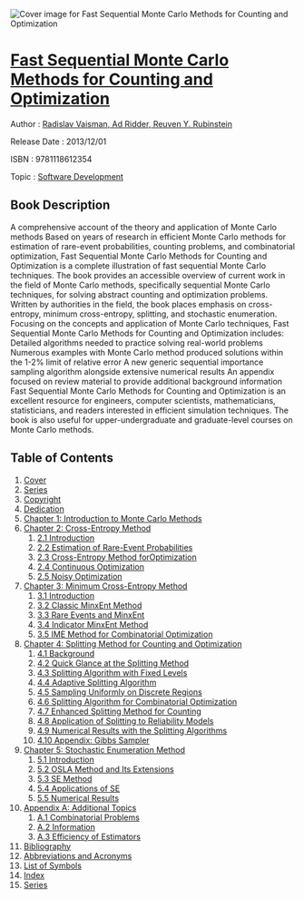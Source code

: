 ![Cover image for Fast Sequential Monte Carlo Methods for Counting and Optimization](https://imgdetail.ebookreading.net/cover/cover/software_development/EB9781118612354.jpg)

[Fast Sequential Monte Carlo Methods for Counting and Optimization](https://ebookreading.net/view/book/Fast+Sequential+Monte+Carlo+Methods+for+Counting+and+Optimization-EB9781118612354_1.html "Fast Sequential Monte Carlo Methods for Counting and Optimization")
====================================================================================================================

Author : [Radislav Vaisman](https://ebookreading.net/search/author/Radislav+Vaisman),[ Ad Ridder](https://ebookreading.net/search/author/+Ad+Ridder),[ Reuven Y. Rubinstein](https://ebookreading.net/search/author/+Reuven+Y.+Rubinstein)

Release Date : 2013/12/01

ISBN : 9781118612354

Topic : [Software Development](https://ebookreading.net/search/category/software-development)

Book Description
-----------------

A comprehensive account of the theory and application of Monte Carlo methods
Based on years of research in efficient Monte Carlo methods for estimation of rare-event probabilities, counting problems, and combinatorial optimization, Fast Sequential Monte Carlo Methods for Counting and Optimization is a complete illustration of fast sequential Monte Carlo techniques. The book provides an accessible overview of current work in the field of Monte Carlo methods, specifically sequential Monte Carlo techniques, for solving abstract counting and optimization problems.
Written by authorities in the field, the book places emphasis on cross-entropy, minimum cross-entropy, splitting, and stochastic enumeration. Focusing on the concepts and application of Monte Carlo techniques, Fast Sequential Monte Carlo Methods for Counting and Optimization includes:
Detailed algorithms needed to practice solving real-world problems
Numerous examples with Monte Carlo method produced solutions within the 1-2% limit of relative error
A new generic sequential importance sampling algorithm alongside extensive numerical results
An appendix focused on review material to provide additional background information
Fast Sequential Monte Carlo Methods for Counting and Optimization is an excellent resource for engineers, computer scientists, mathematicians, statisticians, and readers interested in efficient simulation techniques. The book is also useful for upper-undergraduate and graduate-level courses on Monte Carlo methods.
              
Table of Contents
-----------------

1. [Cover](https://ebookreading.net/view/book/Fast+Sequential+Monte+Carlo+Methods+for+Counting+and+Optimization-EB9781118612354_1.html)
1. [Series](https://ebookreading.net/view/book/Fast+Sequential+Monte+Carlo+Methods+for+Counting+and+Optimization-EB9781118612354_3.html)
1. [Copyright](https://ebookreading.net/view/book/Fast+Sequential+Monte+Carlo+Methods+for+Counting+and+Optimization-EB9781118612354_4.html)
1. [Dedication](https://ebookreading.net/view/book/Fast+Sequential+Monte+Carlo+Methods+for+Counting+and+Optimization-EB9781118612354_5.html)
1. [Chapter 1: Introduction to Monte Carlo Methods](https://ebookreading.net/view/book/Fast+Sequential+Monte+Carlo+Methods+for+Counting+and+Optimization-EB9781118612354_7.html)
1. [Chapter 2: Cross-Entropy Method](https://ebookreading.net/view/book/Fast+Sequential+Monte+Carlo+Methods+for+Counting+and+Optimization-EB9781118612354_8.html)
    1. [2.1 Introduction](https://ebookreading.net/view/book/Fast+Sequential+Monte+Carlo+Methods+for+Counting+and+Optimization-EB9781118612354_8.html#c02_level1_1)
    1. [2.2 Estimation of Rare-Event Probabilities](https://ebookreading.net/view/book/Fast+Sequential+Monte+Carlo+Methods+for+Counting+and+Optimization-EB9781118612354_8.html#c02_level1_2)
    1. [2.3 Cross-Entropy Method forOptimization](https://ebookreading.net/view/book/Fast+Sequential+Monte+Carlo+Methods+for+Counting+and+Optimization-EB9781118612354_8.html#c02_level1_3)
    1. [2.4 Continuous Optimization](https://ebookreading.net/view/book/Fast+Sequential+Monte+Carlo+Methods+for+Counting+and+Optimization-EB9781118612354_8.html#c02_level1_4)
    1. [2.5 Noisy Optimization](https://ebookreading.net/view/book/Fast+Sequential+Monte+Carlo+Methods+for+Counting+and+Optimization-EB9781118612354_8.html#c02_level1_5)
1. [Chapter 3: Minimum Cross-Entropy Method](https://ebookreading.net/view/book/Fast+Sequential+Monte+Carlo+Methods+for+Counting+and+Optimization-EB9781118612354_9.html)
    1. [3.1 Introduction](https://ebookreading.net/view/book/Fast+Sequential+Monte+Carlo+Methods+for+Counting+and+Optimization-EB9781118612354_9.html#c03_level1_1)
    1. [3.2 Classic MinxEnt Method](https://ebookreading.net/view/book/Fast+Sequential+Monte+Carlo+Methods+for+Counting+and+Optimization-EB9781118612354_9.html#c03_level1_2)
    1. [3.3 Rare Events and MinxEnt](https://ebookreading.net/view/book/Fast+Sequential+Monte+Carlo+Methods+for+Counting+and+Optimization-EB9781118612354_9.html#c03_level1_3)
    1. [3.4 Indicator MinxEnt Method](https://ebookreading.net/view/book/Fast+Sequential+Monte+Carlo+Methods+for+Counting+and+Optimization-EB9781118612354_9.html#c03_level1_4)
    1. [3.5 IME Method for Combinatorial Optimization](https://ebookreading.net/view/book/Fast+Sequential+Monte+Carlo+Methods+for+Counting+and+Optimization-EB9781118612354_9.html#c03_level1_5)
1. [Chapter 4: Splitting Method for Counting and Optimization](https://ebookreading.net/view/book/Fast+Sequential+Monte+Carlo+Methods+for+Counting+and+Optimization-EB9781118612354_10.html)
    1. [4.1 Background](https://ebookreading.net/view/book/Fast+Sequential+Monte+Carlo+Methods+for+Counting+and+Optimization-EB9781118612354_10.html#c04_level1_1)
    1. [4.2 Quick Glance at the Splitting Method](https://ebookreading.net/view/book/Fast+Sequential+Monte+Carlo+Methods+for+Counting+and+Optimization-EB9781118612354_10.html#c04_level1_2)
    1. [4.3 Splitting Algorithm with Fixed Levels](https://ebookreading.net/view/book/Fast+Sequential+Monte+Carlo+Methods+for+Counting+and+Optimization-EB9781118612354_10.html#c04_level1_3)
    1. [4.4 Adaptive Splitting Algorithm](https://ebookreading.net/view/book/Fast+Sequential+Monte+Carlo+Methods+for+Counting+and+Optimization-EB9781118612354_10.html#c04_level1_4)
    1. [4.5 Sampling Uniformly on Discrete Regions](https://ebookreading.net/view/book/Fast+Sequential+Monte+Carlo+Methods+for+Counting+and+Optimization-EB9781118612354_10.html#c04_level1_5)
    1. [4.6 Splitting Algorithm for Combinatorial Optimization](https://ebookreading.net/view/book/Fast+Sequential+Monte+Carlo+Methods+for+Counting+and+Optimization-EB9781118612354_10.html#c04_level1_6)
    1. [4.7 Enhanced Splitting Method for Counting](https://ebookreading.net/view/book/Fast+Sequential+Monte+Carlo+Methods+for+Counting+and+Optimization-EB9781118612354_10.html#c04_level1_7)
    1. [4.8 Application of Splitting to Reliability Models](https://ebookreading.net/view/book/Fast+Sequential+Monte+Carlo+Methods+for+Counting+and+Optimization-EB9781118612354_10.html#c04_level1_8)
    1. [4.9 Numerical Results with the Splitting Algorithms](https://ebookreading.net/view/book/Fast+Sequential+Monte+Carlo+Methods+for+Counting+and+Optimization-EB9781118612354_10.html#c04_level1_9)
    1. [4.10 Appendix: Gibbs Sampler](https://ebookreading.net/view/book/Fast+Sequential+Monte+Carlo+Methods+for+Counting+and+Optimization-EB9781118612354_10.html#c04_level1_10)
1. [Chapter 5: Stochastic Enumeration Method](https://ebookreading.net/view/book/Fast+Sequential+Monte+Carlo+Methods+for+Counting+and+Optimization-EB9781118612354_11.html)
    1. [5.1 Introduction](https://ebookreading.net/view/book/Fast+Sequential+Monte+Carlo+Methods+for+Counting+and+Optimization-EB9781118612354_11.html#c05_level1_1)
    1. [5.2 OSLA Method and Its Extensions](https://ebookreading.net/view/book/Fast+Sequential+Monte+Carlo+Methods+for+Counting+and+Optimization-EB9781118612354_11.html#c05_level1_2)
    1. [5.3 SE Method](https://ebookreading.net/view/book/Fast+Sequential+Monte+Carlo+Methods+for+Counting+and+Optimization-EB9781118612354_11.html#c05_level1_3)
    1. [5.4 Applications of SE](https://ebookreading.net/view/book/Fast+Sequential+Monte+Carlo+Methods+for+Counting+and+Optimization-EB9781118612354_11.html#c05_level1_4)
    1. [5.5 Numerical Results](https://ebookreading.net/view/book/Fast+Sequential+Monte+Carlo+Methods+for+Counting+and+Optimization-EB9781118612354_11.html#c05_level1_5)
1. [Appendix A: Additional Topics](https://ebookreading.net/view/book/Fast+Sequential+Monte+Carlo+Methods+for+Counting+and+Optimization-EB9781118612354_12.html)
    1. [A.1 Combinatorial Problems](https://ebookreading.net/view/book/Fast+Sequential+Monte+Carlo+Methods+for+Counting+and+Optimization-EB9781118612354_12.html#c0A_level1_1)
    1. [A.2 Information](https://ebookreading.net/view/book/Fast+Sequential+Monte+Carlo+Methods+for+Counting+and+Optimization-EB9781118612354_12.html#c0A_level1_2)
    1. [A.3 Efficiency of Estimators](https://ebookreading.net/view/book/Fast+Sequential+Monte+Carlo+Methods+for+Counting+and+Optimization-EB9781118612354_12.html#c0A_level1_3)
1. [Bibliography](https://ebookreading.net/view/book/Fast+Sequential+Monte+Carlo+Methods+for+Counting+and+Optimization-EB9781118612354_13.html)
1. [Abbreviations and Acronyms](https://ebookreading.net/view/book/Fast+Sequential+Monte+Carlo+Methods+for+Counting+and+Optimization-EB9781118612354_14.html)
1. [List of Symbols](https://ebookreading.net/view/book/Fast+Sequential+Monte+Carlo+Methods+for+Counting+and+Optimization-EB9781118612354_15.html)
1. [Index](https://ebookreading.net/view/book/Fast+Sequential+Monte+Carlo+Methods+for+Counting+and+Optimization-EB9781118612354_16.html)
1. [Series](https://ebookreading.net/view/book/Fast+Sequential+Monte+Carlo+Methods+for+Counting+and+Optimization-EB9781118612354_17.html)
